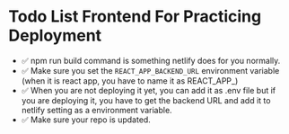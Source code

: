# Todo List Frontend For Practicing Deployment

- ✅ npm run build command is something netlify does for you normally.
- ✅ Make sure you set the `REACT_APP_BACKEND_URL` environment variable (when it is react app, you have to name it as REACT_APP_)
- ✅ When you are not deploying it yet, you can add it as .env file but if you are deploying it, you have to get the backend URL and add it to netlify setting as a environment variable.
- ✅ Make sure your repo is updated. 